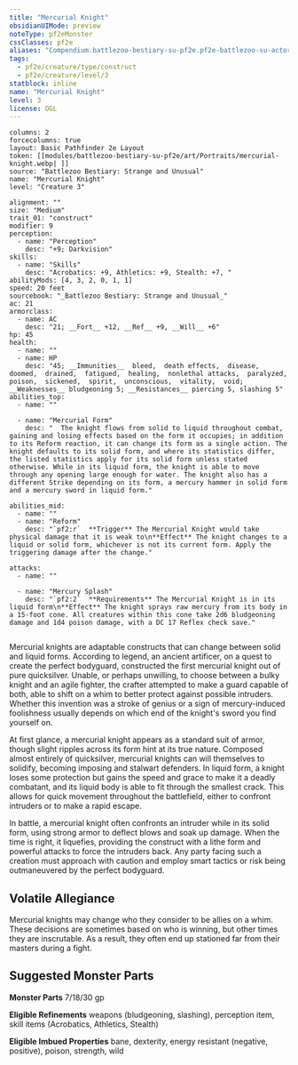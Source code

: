 ```yaml
---
title: "Mercurial Knight"
obsidianUIMode: preview
noteType: pf2eMonster
cssClasses: pf2e
aliases: "Compendium.battlezoo-bestiary-su-pf2e.pf2e-battlezoo-su-actors.Actor.LWSvM2THzmycayqx" 
tags:
  - pf2e/creature/type/construct
  - pf2e/creature/level/3
statblock: inline
name: "Mercurial Knight"
level: 3
license: OGL
---
```


```statblock
columns: 2
forcecolumns: true
layout: Basic Pathfinder 2e Layout
token: [[modules/battlezoo-bestiary-su-pf2e/art/Portraits/mercurial-knight.webp| ]]
source: "Battlezoo Bestiary: Strange and Unusual"
name: "Mercurial Knight"
level: "Creature 3"

alignment: ""
size: "Medium"
trait_01: "construct"
modifier: 9
perception:
  - name: "Perception"
    desc: "+9; Darkvision"
skills:
  - name: "Skills"
    desc: "Acrobatics: +9, Athletics: +9, Stealth: +7, "
abilityMods: [4, 3, 2, 0, 1, 1]
speed: 20 feet
sourcebook: "_Battlezoo Bestiary: Strange and Unusual_"
ac: 21
armorclass:
  - name: AC
    desc: "21; __Fort__ +12, __Ref__ +9, __Will__ +6"
hp: 45
health:
  - name: ""
  - name: HP
    desc: "45; __Immunities__  bleed,  death effects,  disease,  doomed,  drained,  fatigued,  healing,  nonlethal attacks,  paralyzed,  poison,  sickened,  spirit,  unconscious,  vitality,  void; __Weaknesses__ bludgeoning 5; __Resistances__ piercing 5, slashing 5"
abilities_top:
  - name: ""

  - name: "Mercurial Form"
    desc: "  The knight flows from solid to liquid throughout combat, gaining and losing effects based on the form it occupies; in addition to its Reform reaction, it can change its form as a single action. The knight defaults to its solid form, and where its statistics differ, the listed statistics apply for its solid form unless stated otherwise. While in its liquid form, the knight is able to move through any opening large enough for water. The knight also has a different Strike depending on its form, a mercury hammer in solid form and a mercury sword in liquid form."

abilities_mid:
  - name: ""
  - name: "Reform"
    desc: "`pf2:r`  **Trigger** The Mercurial Knight would take physical damage that it is weak to\n**Effect** The knight changes to a liquid or solid form, whichever is not its current form. Apply the triggering damage after the change."

attacks:
  - name: ""

  - name: "Mercury Splash"
    desc: "`pf2:2`  **Requirements** The Mercurial Knight is in its liquid form\n**Effect** The knight sprays raw mercury from its body in a 15-foot cone. All creatures within this cone take 2d6 bludgeoning damage and 1d4 poison damage, with a DC 17 Reflex check save."
 
```



Mercurial knights are adaptable constructs that can change between solid and liquid forms. According to legend, an ancient artificer, on a quest to create the perfect bodyguard, constructed the first mercurial knight out of pure quicksilver. Unable, or perhaps unwilling, to choose between a bulky knight and an agile fighter, the crafter attempted to make a guard capable of both, able to shift on a whim to better protect against possible intruders. Whether this invention was a stroke of genius or a sign of mercury-induced foolishness usually depends on which end of the knight's sword you find yourself on.

At first glance, a mercurial knight appears as a standard suit of armor, though slight ripples across its form hint at its true nature. Composed almost entirely of quicksilver, mercurial knights can will themselves to solidify, becoming imposing and stalwart defenders. In liquid form, a knight loses some protection but gains the speed and grace to make it a deadly combatant, and its liquid body is able to fit through the smallest crack. This allows for quick movement throughout the battlefield, either to confront intruders or to make a rapid escape.

In battle, a mercurial knight often confronts an intruder while in its solid form, using strong armor to deflect blows and soak up damage. When the time is right, it liquefies, providing the construct with a lithe form and powerful attacks to force the intruders back. Any party facing such a creation must approach with caution and employ smart tactics or risk being outmaneuvered by the perfect bodyguard.

## Volatile Allegiance

Mercurial knights may change who they consider to be allies on a whim. These decisions are sometimes based on who is winning, but other times they are inscrutable. As a result, they often end up stationed far from their masters during a fight.

## Suggested Monster Parts

**Monster Parts** 7/18/30 gp

**Eligible Refinements** weapons (bludgeoning, slashing), perception item, skill items (Acrobatics, Athletics, Stealth)

**Eligible Imbued Properties** bane, dexterity, energy resistant (negative, positive), poison, strength, wild
